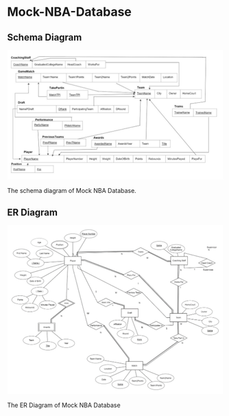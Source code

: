 # Mock-NBA-Database

## Schema Diagram
![schema-diagram](nba.JPG) 
<p>The schema diagram of Mock NBA Database.</p>

## ER Diagram
![er-diagram](NBA-DB/ori-er-diagram.png)
<p>The ER Diagram of Mock NBA Database</p>

